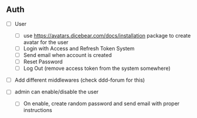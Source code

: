 ## Auth

- [ ] User

  - [ ] use https://avatars.dicebear.com/docs/installation package to create avatar for the user
  - [ ] Login with Access and Refresh Token System
  - [ ] Send email when account is created
  - [ ] Reset Password
  - [ ] Log Out (remove access token from the system somewhere)

- [ ] Add different middlewares (check ddd-forum for this)
- [ ] admin can enable/disable the user
  - [ ] On enable, create random password and send email with proper instructions
